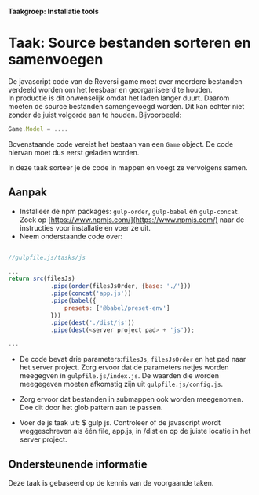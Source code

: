 **Taakgroep: Installatie tools**

# Taak: Source bestanden sorteren en samenvoegen

De javascript code van de Reversi game moet over meerdere bestanden verdeeld worden om het leesbaar en georganiseerd te houden.  
In productie is dit onwenselijk omdat het laden langer duurt. Daarom moeten de source bestanden samengevoegd worden. Dit kan echter niet zonder de juist volgorde aan te houden. Bijvoorbeeld:

```javascript
Game.Model = ....  
```

Bovenstaande code vereist het bestaan van een `Game` object. De code hiervan moet dus eerst geladen worden.

In deze taak sorteer je de code in mappen en voegt ze vervolgens samen.

## Aanpak

-   Installeer de npm packages: `gulp-order`, `gulp-babel` en `gulp-concat`. Zoek op [https://www.npmjs.com/](https://www.npmjs.com/) naar de instructies voor installatie en voer ze uit.
-   Neem onderstaande code over:

```javascript

//gulpfile.js/tasks/js

...
return src(filesJs)
            .pipe(order(filesJsOrder, {base: './'}))
            .pipe(concat('app.js'))
            .pipe(babel({
                presets: ['@babel/preset-env']
            }))
            .pipe(dest('./dist/js'))
            .pipe(dest(<server project pad> + 'js'));

...  
```

-   De code bevat drie parameters:`filesJs`, `filesJsOrder` en het pad naar het server project. Zorg ervoor dat de parameters netjes worden meegegven in `gulpfile.js/index.js`. De waarden die worden meegegeven moeten afkomstig zijn uit `gulpfile.js/config.js`.
    
-   Zorg ervoor dat bestanden in submappen ook worden meegenomen. Doe dit door het glob pattern aan te passen.
    
-   Voer de js taak uit: $ gulp js. Controleer of de javascript wordt weggeschreven als één file, app.js, in /dist en op de juiste locatie in het server project.
    

## Ondersteunende informatie

Deze taak is gebaseerd op de kennis van de voorgaande taken.